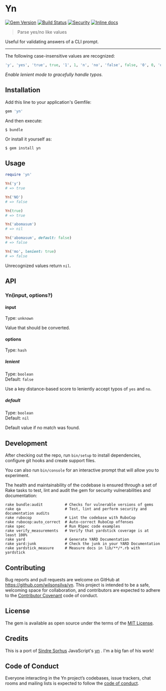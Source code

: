# Yn

[![Gem Version](https://badge.fury.io/rb/yn.svg)](https://badge.fury.io/rb/yn)
[![Build Status](https://travis-ci.org/wilsonsilva/yn.svg?branch=master)](https://travis-ci.org/wilsonsilva/yn)
[![Security](https://hakiri.io/github/wilsonsilva/yn/master.svg)](https://hakiri.io/github/wilsonsilva/yn/master)
[![Inline docs](http://inch-ci.org/github/wilsonsilva/yn.svg?branch=master)](http://inch-ci.org/github/wilsonsilva/yn)


> Parse yes/no like values

Useful for validating answers of a CLI prompt.

---

The following case-insensitive values are recognized:

```ruby
'y', 'yes', 'true', true, '1', 1, 'n', 'no', 'false', false, '0', 0, 'on', 'off'
```

*Enable lenient mode to gracefully handle typos.*

## Installation

Add this line to your application's Gemfile:

```ruby
gem 'yn'
```

And then execute:

    $ bundle

Or install it yourself as:

    $ gem install yn

## Usage

```ruby
require 'yn'

Yn('y')
# => true

Yn('NO')
# => false

Yn(true)
# => true

Yn('abomasum')
# => nil

Yn('abomasum', default: false)
# => false

Yn('mo', lenient: true)
# => false
```

Unrecognized values return `nil`.

## API

### Yn(input, options?)

#### input

Type: `unknown`

Value that should be converted.

#### options

Type: `hash`

##### lenient

Type: `boolean`\
Default: `false`

Use a key distance-based score to leniently accept typos of `yes` and `no`.

##### default

Type: `boolean`\
Default: `nil`

Default value if no match was found.

## Development

After checking out the repo, run `bin/setup` to install dependencies, configure git hooks and create support files.

You can also run `bin/console` for an interactive prompt that will allow you to experiment.

The health and maintainability of the codebase is ensured through a set of
Rake tasks to test, lint and audit the gem for security vulnerabilities and documentation:

```
rake bundle:audit          # Checks for vulnerable versions of gems 
rake qa                    # Test, lint and perform security and documentation audits
rake rubocop               # Lint the codebase with RuboCop
rake rubocop:auto_correct  # Auto-correct RuboCop offenses
rake spec                  # Run RSpec code examples
rake verify_measurements   # Verify that yardstick coverage is at least 100%
rake yard                  # Generate YARD Documentation
rake yard:junk             # Check the junk in your YARD Documentation
rake yardstick_measure     # Measure docs in lib/**/*.rb with yardstick
```
## Contributing

Bug reports and pull requests are welcome on GitHub at https://github.com/wilsonsilva/yn.
This project is intended to be a safe, welcoming space for collaboration, and contributors are expected to
adhere to the [Contributor Covenant](http://contributor-covenant.org) code of conduct.

## License

The gem is available as open source under the terms of the [MIT License](https://opensource.org/licenses/MIT).

## Credits

This is a port of [Sindre Sorhus](https://github.com/sindresorhus) JavaScript's [yn](https://github.com/sindresorhus/yn)
. I'm a big fan of his work!

## Code of Conduct

Everyone interacting in the Yn project’s codebases, issue trackers, chat rooms and mailing lists
is expected to follow the [code of conduct](https://github.com/wilsonsilva/yn/blob/master/CODE_OF_CONDUCT.md).
